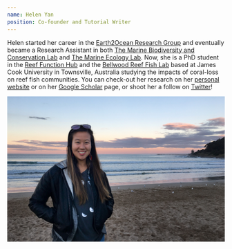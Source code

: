 ```yaml
---
name: Helen Yan
position: Co-founder and Tutorial Writer
---
```


Helen started her career in the <a href="https://earthtooceansfu.ca/" target="_blank">Earth2Ocean Research Group</a> and eventually became a Research Assistant in both <a href="http://www.dulvy.com/" target="_blank">The Marine Biodiversity and Conservation Lab</a> and <a href="https://tmel.wordpress.com/" target="_blank">The Marine Ecology Lab</a>. Now, she is a PhD student in the <a href="https://www.reeffunctionhub.org/" target="_blank">Reef Function Hub</a> and the <a href="https://www.thebellwoodreeffishlab.com/news-2" target="_blank">Bellwood Reef Fish Lab</a> based at James Cook University in Townsville, Australia studying the impacts of coral-loss on reef fish communities. You can check-out her research on her <a href="https://helenfyan.weebly.com/" target="_blank">personal website</a> or on her <a href="https://scholar.google.com/citations?user=kLhAR2QAAAAJ&hl=en" target="_blank">Google Scholar</a> page, or shoot her a follow on <a href="https://twitter.com/helenyaan" target="_blank">Twitter</a>!  

<div class="container author-row">
  <img src="/assets/images/about_photo_HY.jpg" class="img-fluid" alt="Responsive image">
</div>

